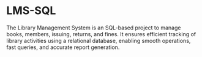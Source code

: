 # LMS-SQL
The Library Management System is an SQL-based project to manage books, members, issuing, returns, and fines. It ensures efficient tracking of library activities using a relational database, enabling smooth operations, fast queries, and accurate report generation.
